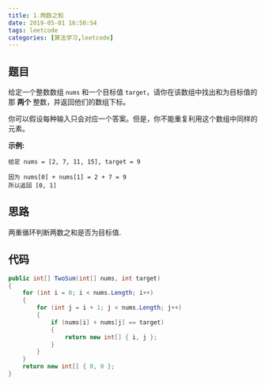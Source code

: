 ```yaml
---
title: 1.两数之和
date: 2019-05-01 16:58:54
tags: leetcode
categories: [算法学习,leetcode]
---
```


## 题目

给定一个整数数组 `nums` 和一个目标值 `target`，请你在该数组中找出和为目标值的那 **两个** 整数，并返回他们的数组下标。

你可以假设每种输入只会对应一个答案。但是，你不能重复利用这个数组中同样的元素。

**示例:**

```
给定 nums = [2, 7, 11, 15], target = 9

因为 nums[0] + nums[1] = 2 + 7 = 9
所以返回 [0, 1]
```

<!-- more -->

## 思路

两重循环判断两数之和是否为目标值.

## 代码

```c#
public int[] TwoSum(int[] nums, int target)
{
    for (int i = 0; i < nums.Length; i++)
    {
        for (int j = i + 1; j < nums.Length; j++)
        {
            if (nums[i] + nums[j] == target)
            {
                return new int[] { i, j };
            }
        }
    }
    return new int[] { 0, 0 };
}
```